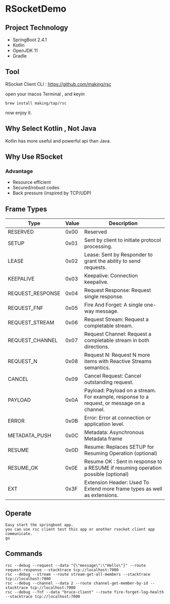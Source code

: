 # RSocketDemo

## Project Technology
 
 *   SpringBoot 2.4.1
 *   Kotlin
 *   OpenJDK 11
 *   Gradle
 
## Tool
   RSocket Client CLI : https://github.com/making/rsc

open your macos Terminal , and keyin

    brew install making/tap/rsc

now enjoy it.
    
## Why Select Kotlin , Not Java
 Kotlin has more useful and powerful api than Java.
 
## Why Use RSocket 

### Advantage
* Resource efficient
* Secured/robust codes
* Back pressure (inspired by TCP/UDP)

## Frame Types
|  Type  | Value  | Description |
|  ----  | ----  | ---- |
|  RESERVED | 0x00 |  Reserved  |  
| SETUP  | 0x01 | Sent by client to initiate protocol processing. |
| LEASE  | 0x02 | Lease: Sent by Responder to grant the ability to send requests. |
| KEEPALIVE  | 0x03 | Keepalive: Connection keepalive. |
| REQUEST_RESPONSE  | 0x04 | Request Response: Request single response. |
| REQUEST_FNF  | 0x05 | Fire And Forget: A single one-way message. |
| REQUEST_STREAM  | 0x06 | Request Stream: Request a completable stream. |
| REQUEST_CHANNEL  | 0x07 | Request Channel: Request a completable stream in both directions. |
| REQUEST_N  | 0x08 | Request N: Request N more items with Reactive Streams semantics. |
| CANCEL  | 0x09 | Cancel Request: Cancel outstanding request. |
| PAYLOAD  | 0x0A | Payload: Payload on a stream. For example, response to a request, or message on a channel. |
| ERROR  | 0x0B | Error: Error at connection or application level. |
| METADATA_PUSH  | 0x0C | Metadata: Asynchronous Metadata frame |
| RESUME  | 0x0D | Resume: Replaces SETUP for Resuming Operation (optional) |
| RESUME_OK  | 0x0E | Resume OK : Sent in response to a RESUME if resuming operation possible (optional) |
| EXT  | 0x3F | Extension Header: Used To Extend more frame types as well as extensions. |

## Operate
    Easy start the springboot app.
    you can use rsc client test this app or another rsocket client app communicate.
    go 

## Commands
    rsc --debug --request --data "{\"message\":\"Hello\"}" --route request-response --stacktrace tcp://localhost:7000
    rsc --debug --stream --route stream-get-all-members --stacktrace tcp://localhost:7000
    rsc --debug --channel --data 2 --route channel-get-member-by-id --stacktrace tcp://localhost:7000
    rsc --debug --fnf --data "bruce-client" --route fire-forget-log-health --stacktrace tcp://localhost:7000

